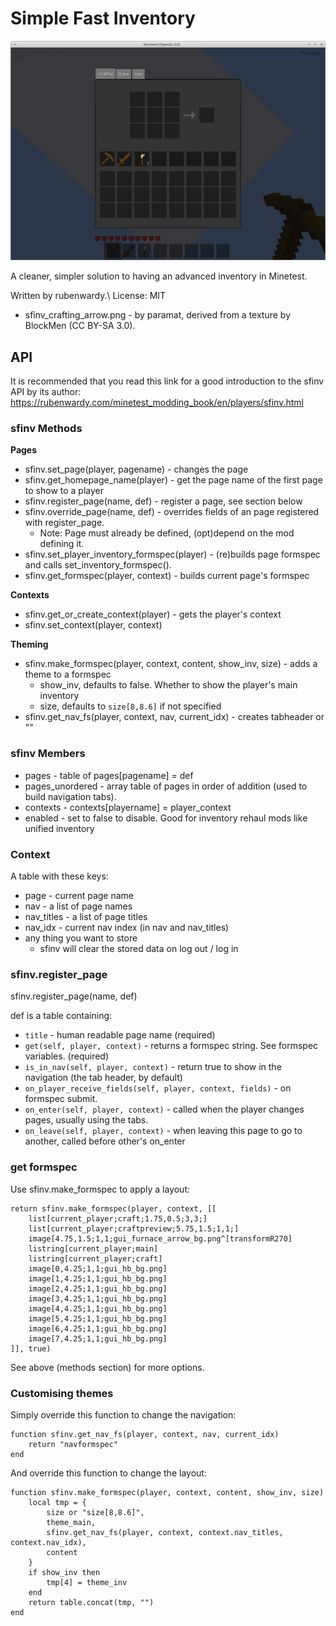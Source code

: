 # Simple Fast Inventory

![SFINV Screeny](screenshot.png)

A cleaner, simpler solution to having an advanced inventory in Minetest.

Written by rubenwardy.\\
License: MIT

* sfinv_crafting_arrow.png - by paramat, derived from a texture by BlockMen (CC BY-SA 3.0).

## API

It is recommended that you read this link for a good introduction to the sfinv API
by its author: https://rubenwardy.com/minetest_modding_book/en/players/sfinv.html

### sfinv Methods

**Pages**

* sfinv.set_page(player, pagename) - changes the page
* sfinv.get_homepage_name(player) - get the page name of the first page to show to a player
* sfinv.register_page(name, def) - register a page, see section below
* sfinv.override_page(name, def) - overrides fields of an page registered with register_page.
    * Note: Page must already be defined, (opt)depend on the mod defining it.
* sfinv.set_player_inventory_formspec(player) - (re)builds page formspec
             and calls set_inventory_formspec().
* sfinv.get_formspec(player, context) - builds current page's formspec

**Contexts**

* sfinv.get_or_create_context(player) - gets the player's context
* sfinv.set_context(player, context)

**Theming**

* sfinv.make_formspec(player, context, content, show_inv, size) - adds a theme to a formspec
    * show_inv, defaults to false. Whether to show the player's main inventory
    * size, defaults to `size[8,8.6]` if not specified
* sfinv.get_nav_fs(player, context, nav, current_idx) - creates tabheader or ""

### sfinv Members

* pages - table of pages[pagename] = def
* pages_unordered - array table of pages in order of addition (used to build navigation tabs).
* contexts - contexts[playername] = player_context
* enabled - set to false to disable. Good for inventory rehaul mods like unified inventory

### Context

A table with these keys:

* page - current page name
* nav - a list of page names
* nav_titles - a list of page titles
* nav_idx - current nav index (in nav and nav_titles)
* any thing you want to store
    * sfinv will clear the stored data on log out / log in

### sfinv.register_page

sfinv.register_page(name, def)

def is a table containing:

* `title` - human readable page name (required)
* `get(self, player, context)` - returns a formspec string. See formspec variables. (required)
* `is_in_nav(self, player, context)` - return true to show in the navigation (the tab header, by default)
* `on_player_receive_fields(self, player, context, fields)` - on formspec submit.
* `on_enter(self, player, context)` - called when the player changes pages, usually using the tabs.
* `on_leave(self, player, context)` - when leaving this page to go to another, called before other's on_enter

### get formspec

Use sfinv.make_formspec to apply a layout:

	return sfinv.make_formspec(player, context, [[
		list[current_player;craft;1.75,0.5;3,3;]
		list[current_player;craftpreview;5.75,1.5;1,1;]
		image[4.75,1.5;1,1;gui_furnace_arrow_bg.png^[transformR270]
		listring[current_player;main]
		listring[current_player;craft]
		image[0,4.25;1,1;gui_hb_bg.png]
		image[1,4.25;1,1;gui_hb_bg.png]
		image[2,4.25;1,1;gui_hb_bg.png]
		image[3,4.25;1,1;gui_hb_bg.png]
		image[4,4.25;1,1;gui_hb_bg.png]
		image[5,4.25;1,1;gui_hb_bg.png]
		image[6,4.25;1,1;gui_hb_bg.png]
		image[7,4.25;1,1;gui_hb_bg.png]
	]], true)

See above (methods section) for more options.

### Customising themes

Simply override this function to change the navigation:

	function sfinv.get_nav_fs(player, context, nav, current_idx)
		return "navformspec"
	end

And override this function to change the layout:

	function sfinv.make_formspec(player, context, content, show_inv, size)
		local tmp = {
			size or "size[8,8.6]",
			theme_main,
			sfinv.get_nav_fs(player, context, context.nav_titles, context.nav_idx),
			content
		}
		if show_inv then
			tmp[4] = theme_inv
		end
		return table.concat(tmp, "")
	end
